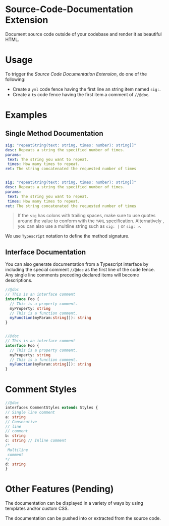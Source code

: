 # Source-Code-Documentation Extension

Document source code outside of your codebase and render it as beautiful HTML.

# Usage

To trigger the *Source Code Documentation Extension*, do one of the following:
* Create a `yml` code fence having the first line an string item named `sig:`.
* Create a `ts` code fence having the first item a comment of `//@doc`.

# Examples
## Single Method Documentation
```yml
sig: "repeatString(text: string, times: number): string[]"
desc: Repeats a string the specified number of times.
params:
 text: The string you want to repeat.
 times: How many times to repeat.
ret: The string concatenated the requested number of times
```

```yml

sig: "repeatString(text: string, times: number): string[]"
desc: Repeats a string the specified number of times.
params:
 text: The string you want to repeat.
 times: How many times to repeat.
ret: The string concatenated the requested number of times
```

> If the `sig` has colons with trailing spaces, make sure to use quotes around the value to conform with the 	`YAML` specification.  Alternatively , you can also use a multline string such as `sig: |` or `sig: >`.

We use `Typescript` notation to define the method signature.

## Interface Documentation
You can also generate documentation from a Typescript interface by including the special comment `//@doc` as the first line of the code fence.  Any single line comments preceding declared items will become descriptions.

```ts
//@doc
// This is an interface comment
interface Foo {
  // This is a property comment.
  myProperty: string
  // This is a function comment.
  myFunction(myParam:string[]): string 
}
```

```ts

//@doc
// This is an interface comment
interface Foo {
  // This is a property comment.
  myProperty: string
  // This is a function comment.
  myFunction(myParam:string[]): string
}
```

# Comment Styles
```ts
//@doc
interfaces CommentStyles extends Styles {
// Single line comment
a: string
// Consecutive
// line
// comment
b: string
c: string // Inline comment
/*
 Multiline
 comment
*/
d: string
}
```
# Other Features (Pending)
The documentation can be displayed in a variety of ways by using templates and/or custom CSS.

The documentation can be pushed into or extracted from the source code.

<!--stackedit_data:
eyJoaXN0b3J5IjpbLTEyMjg3Mzk4ODcsMTQ3NDA1NzQxNCwtMT
g1Mjg3OTczMyw4OTg4NTYzMTAsLTExNjc5Njc5NDQsLTEwNTky
ODg0NzNdfQ==
-->